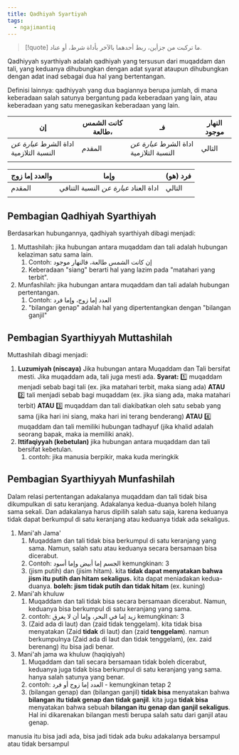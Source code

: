 ```yaml
---
title: Qadhiyah Syartiyah
tags:
  - ngajimantiq
---
```

> [!quote]
> ما تركبت من جزأين، ربط أحدهما بالآخر بأداة شرط، أو عناد.

Qadhiyyah syarthiyah adalah qadhiyah yang tersusun dari muqaddam dan tali, yang keduanya dihubungkan dengan adat syarat ataupun dihubungkan dengan adat inad sebagai dua hal yang bertentangan.

Definisi lainnya: qadhiyyah yang dua bagiannya berupa jumlah, di mana keberadaan salah satunya bergantung pada keberadaan yang lain, atau keberadaan yang satu menegasikan keberadaan yang lain.

| **إن**                                 | **كانت الشمس طالعة،** | **فـ**                                 | **النهار موجود** |
| -------------------------------------- | --------------------- | -------------------------------------- | ---------------- |
| اداة الشرط *عبارة عن* النسبة التلازمية | المقدم                | اداة الشرط *عبارة عن* النسبة التلازمية | التالي           |
|                                        |                       |                                        |                  |

| **والعدد إما زوج** | **وإما  <br>**                        | **(هو) فرد** |
| ------------------ | ------------------------------------- | ------------ |
| المقدم             | اداة العناد *عبارة عن* النسبة التنافي | التالي       |
|                    |                                       |              |


## Pembagian Qadhiyah Syarthiyah

Berdasarkan hubungannya, qadhiyah syarthiyah dibagi menjadi:
1. Muttashilah: jika hubungan antara muqaddam dan tali adalah hubungan kelaziman satu sama lain.
	1. Contoh: إن كانت الشمس طالعة، فالنهار موجود
	2. Keberadaan "siang" berarti hal yang lazim pada "matahari yang terbit".
2. Munfashilah: jika hubungan antara muqaddam dan tali adalah hubungan pertentangan. 
	1. Contoh: العدد إما زوج، وإما فرد 
	2. "bilangan genap" adalah hal yang dipertentangkan dengan "bilangan ganjil"

## Pembagian Syarthiyyah Muttashilah

Muttashilah dibagi menjadi:
1. **Luzumiyah (niscaya)**
    Jika hubungan antara Muqaddam dan Tali bersifat mesti. Jika muqaddam ada, tali juga mesti ada. **Syarat:** 1️⃣ muqaddam menjadi sebab bagi tali (ex. jika matahari terbit, maka siang ada) **ATAU**  2️⃣ tali menjadi sebab bagi muqaddam (ex. jika siang ada, maka matahari terbit) **ATAU** 3️⃣ muqaddam dan tali diakibatkan oleh satu sebab yang sama (jika hari ini siang, maka hari ini terang benderang) **ATAU** 4️⃣ muqaddam dan tali memiliki hubungan tadhayuf (jika khalid adalah seorang bapak, maka ia memiliki anak).
2. **Ittifaqiyyah (kebetulan)**
    jika hubungan antara muqaddam dan tali bersifat kebetulan.
	1. contoh: jika manusia berpikir, maka kuda meringkik

## Pembagian Syarthiyyah Munfashilah

Dalam relasi pertentangan adakalanya muqaddam dan tali tidak bisa dikumpulkan di satu keranjang. Adakalanya kedua-duanya boleh hilang sama sekali. Dan adakalanya harus dipilih salah satu saja, karena keduanya tidak dapat berkumpul di satu keranjang atau keduanya tidak ada sekaligus.

1. Mani'ah Jama'
	1. Muqaddam dan tali tidak bisa berkumpul di satu keranjang yang sama. Namun, salah satu atau keduanya secara bersamaan bisa dicerabut.
	2. Contoh: الجسم إما أبيض وإما أسود kemungkinan: 3
	3. (jism putih) dan (jisim hitam). kita **tidak dapat menyatakan bahwa jism itu putih dan hitam sekaligus.** kita dapat meniadakan kedua-duanya. **boleh: jism tidak putih dan tidak hitam** (ex. kuning)
2. Mani'ah khuluw
	1. Muqaddam dan tali tidak bisa secara bersamaan dicerabut. Namun, keduanya bisa berkumpul di satu keranjang yang sama.
	2. contoh: زيد إما في البحر، وإما أن لا يغرق kemungkinan: 3
	3. (Zaid ada di laut) dan (zaid tidak tenggelam). kita tidak bisa menyatakan (Zaid **tidak** di laut) dan (zaid **tenggelam**). namun berkumpulnya (Zaid ada di laut dan tidak tenggelam), (ex. zaid berenang) itu bisa jadi benar.
3. Mani'ah jama wa khuluw (haqiqiyah)
	1. Muqaddam dan tali secara bersamaan tidak boleh dicerabut, keduanya juga tidak bisa berkumpul di satu keranjang yang sama. hanya salah satunya yang benar. 
	2. contoh: العدد إما زوج أو فرد - kemungkinan tetap 2
	3. (bilangan genap) dan (bilangan ganjil) **tidak bisa** menyatakan bahwa **bilangan itu tidak genap dan tidak ganjil**. kita juga **tidak bisa** menyatakan bahwa sebuah **bilangan itu genap dan ganjil sekaligus**. Hal ini dikarenakan bilangan mesti berupa salah satu dari ganjil atau genap.

manusia itu bisa jadi ada, bisa jadi tidak ada
buku adakalanya bersampul atau tidak bersampul
